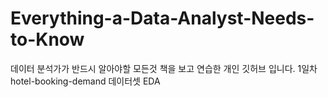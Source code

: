 # Everything-a-Data-Analyst-Needs-to-Know
데이터 분석가가 반드시 알아야할 모든것 책을 보고 연습한 개인 깃허브 입니다.
1일차 hotel-booking-demand 데이터셋 EDA
